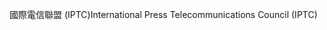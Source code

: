<span data-ttu-id="a1cb3-101">國際電信聯盟 (IPTC)</span><span class="sxs-lookup"><span data-stu-id="a1cb3-101">International Press Telecommunications Council (IPTC)</span></span>